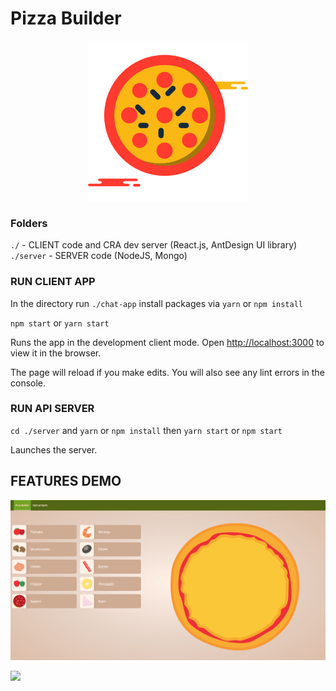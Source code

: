 <h1>Pizza Builder </h1>
<p align="center">
 
  <img src="pizza.png"/>
</p>

### Folders

`./` - CLIENT code and CRA dev server (React.js, AntDesign UI library) <br>
`./server` - SERVER code (NodeJS, Mongo)

### RUN CLIENT APP

In the directory run `./chat-app` install packages via `yarn` or `npm install`

`npm start` or `yarn start`

Runs the app in the development client mode.
Open [http://localhost:3000](http://localhost:3000) to view it in the browser.

The page will reload if you make edits.
You will also see any lint errors in the console.

### RUN API SERVER

`cd ./server` and `yarn` or `npm install` then `yarn start` or `npm start`

Launches the server.

## FEATURES DEMO

![](1.gif)

![](2.gif)
